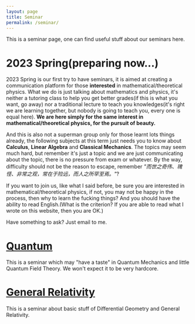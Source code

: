 ```yaml
---
layout: page
title: Seminar
permalink: /seminar/
---
```


This is a seminar page, one can find useful stuff about our seminars here.

**2023 Spring(preparing now...)**
=======

2023 Spring is our first try to have seminars, it is aimed at creating a communication platform for those **interested** in mathematical/theoretical physics. What we do is just talking about mathematics and physics, it's neither a tutoring class to help you get better grades(if this is what you want, go away) nor a traditional lecture to teach you knowledges(it's right we are learning together, but nobody is going to teach you, every one is equal here). **We are here simply for the same interest in mathematical/theoretical physics, for the pursuit of beauty.**

And this is also not a superman group only for those learnt lots things already, the following subjects at this term just needs you to know about **Calculus**, **Linear Algebra** and **Classical Mechanics**. The topics may seem much hard, but remember it's just a topic and we are just communicating about the topic, there is no pressure from exam or whatever. By the way, difficulty should not be the reason to escape, remember *"而世之奇伟、瑰怪、非常之观，常在于险远，而人之所罕至焉。"*?

If you want to join us, like what I said before, be sure you are interested in mathematical/theoretical physics, if not, you may not be happy in the process, then why to learn the fucking things? And you should have the ability to read English.(What is the criterion? If you are able to read what I wrote on this website, then you are OK.)

Have something to ask? Just email to me.

**[Quantum](https://haohua-sun.github.io/seminar/quantum/)**
=======

This is a seminar which may "have a taste" in Quantum Mechanics and little Quantum Field Theory. We won't expect it to be very hardcore.


**[General Relativity](https://haohua-sun.github.io/seminar/gr/)**
=======

This is a seminar about basic stuff of Differential Geometry and General Relativity.